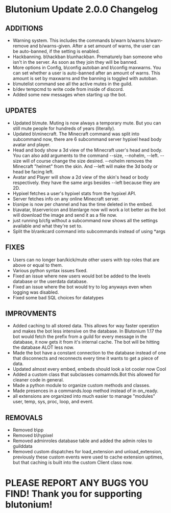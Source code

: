 # Blutonium Update 2.0.0 Changelog

## ADDITIONS
- Warning system. This includes the commands b/warn b/warns b/warn-remove and b/warns-given. After a set amount of warns, the user can be auto-banned, if the setting is enabled.
- Hackbanning. b\hackban b\unhackban. Prematurely ban someone who isn't in the server. As soon as they join they will be banned.
- More options in Config, b\config autoban and b\config maxwarns. You can set whether a user is auto-banned after an amount of warns. This amount is set by maxwarns and the banning is toggled with autoban.
- b\mutelist command see all the active mutes in the guild.
- b/dev tempcmd to write code from inside of discord.
- Added some new messages when starting up the bot.

## UPDATES
- Updated b\mute. Muting is now always a temporary mute. But you can still mute people for hundreds of years (literally).
- Updated b\minecraft. The Minecraft command was split into subcommand now, there are 6 subcommand server hypixel head body avatar and player.
- Head and body show a 3d view of the Minecraft user's head and body. You can also add arguments to the command --size, --nohelm, --left. --size will of course change the size desired. --nohelm removes the Minecraft "helmet" from the skin. And --left will make the 3d body or head be facing left.
- Avatar and Player will show a 2d view of the skin's head or body respectively. they have the same args besides --left because they are 2D. 
- Hypixel fetches a user's hypixel stats from the hypixel API.
- Server fetches info on any online Minecraft server.
- b\snipe is now per channel and has the time deleted in the embed. 
- b\avatar, b\servericon and b\enlarge now will work a lot better as the bot will download the image and send it as a file now.
- just running b/cfg without a subcommand now shows all the settings available and what they're set to.
- Split the b\rankcard command into subcommands instead of using *args

## FIXES
- Users can no longer ban/kick/mute other users with top roles that are above or equal to them. 
- Various python syntax issues fixed.
- Fixed an issue where new users would bot be added to the levels database or the userdata database.
- Fixed an issue where the bot would try to log anyways even when logging was disabled.
- Fixed some bad SQL choices for datatypes

## IMPROVMENTS
- Added caching to all stored data. This allows for way faster operation and makes the bot less intensive on the database. In Blutonium 1.17 the bot would fetch the prefix from a guild for every message in the database, it now gets it from it's internal cache. The bot will be hitting the database ALOT less now.
- Made the bot have a constant connection to the database instead of one that disconnects and reconnects every time it wants to get a piece of data.
- Updated almost every embed, embeds should look a lot cooler now Cool
- Added a custom class that subclasses comamnds.Bot this allowed for cleaner code in general.
- Made a python module to organize custom methods and classes. 
- Made presences in a commands.loop method instead of in on_ready.
- all extensions are organized into much easier to manage "modules" user, temp, sys, proc, loop, and event. 

## REMOVALS
- Removed b\pp
- Removed b\hypixel
- Removed adminroles database table and added the admin roles to guilddata
- Removed custom dispatches for load_extension and unload_extension, previously these custom events were used to cache extension uptimes, but that caching is built into the custom Client class now.
 

# PLEASE REPORT ANY BUGS YOU FIND! Thank you for supporting blutonium!
